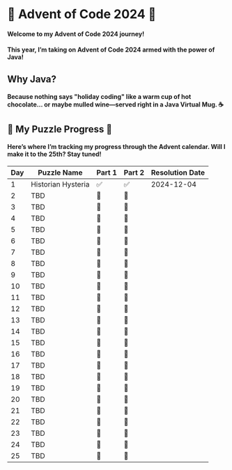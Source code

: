 # 🎄 Advent of Code 2024 🎅

#### Welcome to my Advent of Code 2024 journey! 
#### This year, I’m taking on **Advent of Code 2024** armed with the power of **Java**!   

## Why Java?
#### Because nothing says "holiday coding" like a warm cup of hot chocolate… or maybe mulled wine—served right in a Java Virtual Mug. ☕


## 🧩 My Puzzle Progress 🎁

#### Here’s where I’m tracking my progress through the Advent calendar. Will I make it to the 25th? Stay tuned!

| Day | Puzzle Name              | Part 1 | Part 2 | Resolution Date |
|-----|--------------------------|--------|--------|-----------------|
| 1   | Historian Hysteria       | ✅     | ✅     | 2024-12-04      |
| 2   | TBD                      | 🔲     | 🔲     |                 |
| 3   | TBD                      | 🔲     | 🔲     |                 |
| 4   | TBD                      | 🔲     | 🔲     |                 |
| 5   | TBD                      | 🔲     | 🔲     |                 |
| 6   | TBD                      | 🔲     | 🔲     |                 |
| 7   | TBD                      | 🔲     | 🔲     |                 |
| 8   | TBD                      | 🔲     | 🔲     |                 |
| 9   | TBD                      | 🔲     | 🔲     |                 |
| 10  | TBD                      | 🔲     | 🔲     |                 |
| 11  | TBD                      | 🔲     | 🔲     |                 |
| 12  | TBD                      | 🔲     | 🔲     |                 |
| 13  | TBD                      | 🔲     | 🔲     |                 |
| 14  | TBD                      | 🔲     | 🔲     |                 |
| 15  | TBD                      | 🔲     | 🔲     |                 |
| 16  | TBD                      | 🔲     | 🔲     |                 |
| 17  | TBD                      | 🔲     | 🔲     |                 |
| 18  | TBD                      | 🔲     | 🔲     |                 |
| 19  | TBD                      | 🔲     | 🔲     |                 |
| 20  | TBD                      | 🔲     | 🔲     |                 |
| 21  | TBD                      | 🔲     | 🔲     |                 |
| 22  | TBD                      | 🔲     | 🔲     |                 |
| 23  | TBD                      | 🔲     | 🔲     |                 |
| 24  | TBD                      | 🔲     | 🔲     |                 |
| 25  | TBD                      | 🔲     | 🔲     |                 |
